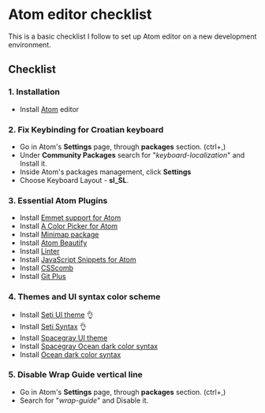 # Atom editor checklist
This is a basic checklist I follow to set up Atom editor on a new development environment.  

## Checklist

### 1. Installation
- Install [Atom](https://atom.io/) editor


### 2. Fix Keybinding for Croatian keyboard
- Go in Atom's **Settings** page, through **packages** section. (ctrl+,)
- Under **Community Packages** search for "*keyboard-localization*" and Install it.
- Inside Atom's packages management, click **Settings**
- Choose Keyboard Layout - **sl_SL**.


### 3. Essential Atom Plugins
- Install [Emmet support for Atom](https://github.com/emmetio/emmet-atom)
- Install [A Color Picker for Atom](https://github.com/thomaslindstrom/color-picker)
- Install [Minimap package](https://atom.io/packages/minimap)
- Install [Atom Beautify](https://atom.io/packages/atom-beautify)
- Install [Linter](https://atom.io/packages/linter)
- Install [JavaScript Snippets for Atom](https://atom.io/packages/javascript-snippets)
- Install [CSScomb](https://atom.io/packages/atom-css-comb)
- Install [Git Plus](https://atom.io/packages/git-plus)


### 4. Themes and UI syntax color scheme
- Install [Seti UI theme](https://github.com/jesseweed/seti-ui) :ok_hand:
- Install [Seti Syntax](https://github.com/jesseweed/seti-syntax) :ok_hand:
- Install [Spacegray UI theme](https://github.com/cannikin/spacegray-dark-ui)
- Install [Spacegray Ocean dark color syntax](https://github.com/carloe/spacegray-base16-ocean-dark)
- Install [Ocean dark color syntax](https://github.com/robbschiller/base16-ocean-dark)


### 5. Disable Wrap Guide vertical line
- Go in Atom's **Settings** page, through **packages** section. (ctrl+,)
- Search for "*wrap-guide*" and Disable it.

